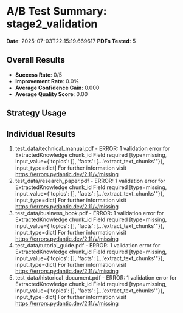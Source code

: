# A/B Test Summary: stage2_validation

**Date**: 2025-07-03T22:15:19.669617
**PDFs Tested**: 5

## Overall Results

- **Success Rate**: 0/5
- **Improvement Rate**: 0.0%
- **Average Confidence Gain**: 0.000
- **Average Quality Score**: 0.00

## Strategy Usage



## Individual Results

1. test_data/technical_manual.pdf - ERROR: 1 validation error for ExtractedKnowledge
chunk_id
  Field required [type=missing, input_value={'topics': [], 'facts': [...'extract_text_chunks'"}}, input_type=dict]
    For further information visit https://errors.pydantic.dev/2.11/v/missing
2. test_data/research_paper.pdf - ERROR: 1 validation error for ExtractedKnowledge
chunk_id
  Field required [type=missing, input_value={'topics': [], 'facts': [...'extract_text_chunks'"}}, input_type=dict]
    For further information visit https://errors.pydantic.dev/2.11/v/missing
3. test_data/business_book.pdf - ERROR: 1 validation error for ExtractedKnowledge
chunk_id
  Field required [type=missing, input_value={'topics': [], 'facts': [...'extract_text_chunks'"}}, input_type=dict]
    For further information visit https://errors.pydantic.dev/2.11/v/missing
4. test_data/tutorial_guide.pdf - ERROR: 1 validation error for ExtractedKnowledge
chunk_id
  Field required [type=missing, input_value={'topics': [], 'facts': [...'extract_text_chunks'"}}, input_type=dict]
    For further information visit https://errors.pydantic.dev/2.11/v/missing
5. test_data/historical_document.pdf - ERROR: 1 validation error for ExtractedKnowledge
chunk_id
  Field required [type=missing, input_value={'topics': [], 'facts': [...'extract_text_chunks'"}}, input_type=dict]
    For further information visit https://errors.pydantic.dev/2.11/v/missing
